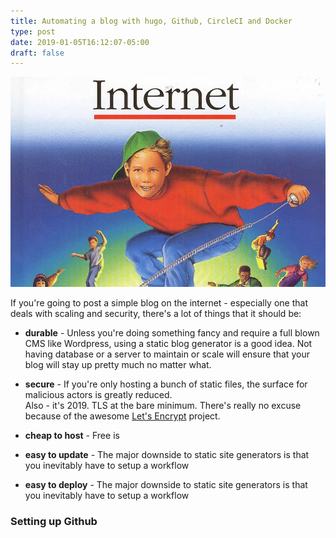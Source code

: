 ```yaml
---
title: Automating a blog with hugo, Github, CircleCI and Docker
type: post
date: 2019-01-05T16:12:07-05:00
draft: false
---
```

![alt text](/internet.jpg "This is how it works")

If you're going to post a simple blog on the internet - especially one that
deals with scaling and security, there's a lot of things that it should be:

  * **durable** - Unless you're doing something fancy and require a full blown
  CMS like Wordpress, using a static blog generator is a good idea. Not having
  database or a server to maintain or scale will ensure that your blog will stay
  up pretty much no matter what.

  * **secure** - If you're only hosting a bunch of static files, the surface
  for malicious actors is greatly reduced.  
  Also - it's 2019.
  TLS at the bare minimum. There's really no excuse because of
  the awesome [Let's Encrypt](https://letsencrypt.org) project.

  * **cheap to host** - Free is

  * **easy to update** - The major downside to static site generators is that
  you inevitably have to setup a workflow

  * **easy to deploy** - The major downside to static site generators is that
  you inevitably have to setup a workflow

### Setting up Github
